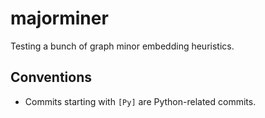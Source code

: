 # majorminer
Testing a bunch of graph minor embedding heuristics.

## Conventions
- Commits starting with `[Py]` are Python-related commits.

